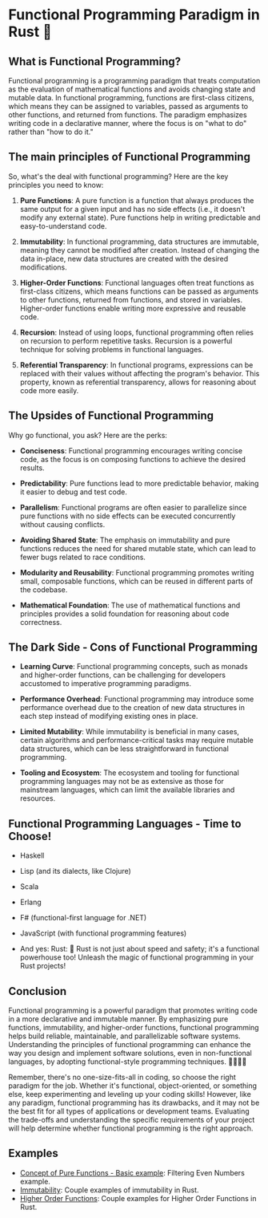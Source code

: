 # Functional Programming Paradigm in Rust 🚀

## What is Functional Programming?

Functional programming is a programming paradigm that treats computation as the evaluation of mathematical functions and avoids changing state and mutable data. In functional programming, functions are first-class citizens, which means they can be assigned to variables, passed as arguments to other functions, and returned from functions. The paradigm emphasizes writing code in a declarative manner, where the focus is on "what to do" rather than "how to do it."

## The main principles of Functional Programming

So, what's the deal with functional programming? Here are the key principles you need to know:

1. **Pure Functions**: A pure function is a function that always produces the same output for a given input and has no side effects (i.e., it doesn't modify any external state). Pure functions help in writing predictable and easy-to-understand code.

2. **Immutability**: In functional programming, data structures are immutable, meaning they cannot be modified after creation. Instead of changing the data in-place, new data structures are created with the desired modifications.

3. **Higher-Order Functions**: Functional languages often treat functions as first-class citizens, which means functions can be passed as arguments to other functions, returned from functions, and stored in variables. Higher-order functions enable writing more expressive and reusable code.

4. **Recursion**: Instead of using loops, functional programming often relies on recursion to perform repetitive tasks. Recursion is a powerful technique for solving problems in functional languages.

5. **Referential Transparency**: In functional programs, expressions can be replaced with their values without affecting the program's behavior. This property, known as referential transparency, allows for reasoning about code more easily.

## The Upsides of Functional Programming

Why go functional, you ask? Here are the perks:

- **Conciseness**: Functional programming encourages writing concise code, as the focus is on composing functions to achieve the desired results.

- **Predictability**: Pure functions lead to more predictable behavior, making it easier to debug and test code.

- **Parallelism**: Functional programs are often easier to parallelize since pure functions with no side effects can be executed concurrently without causing conflicts.

- **Avoiding Shared State**: The emphasis on immutability and pure functions reduces the need for shared mutable state, which can lead to fewer bugs related to race conditions.

- **Modularity and Reusability**: Functional programming promotes writing small, composable functions, which can be reused in different parts of the codebase.

- **Mathematical Foundation**: The use of mathematical functions and principles provides a solid foundation for reasoning about code correctness.

## The Dark Side - Cons of Functional Programming

- **Learning Curve**: Functional programming concepts, such as monads and higher-order functions, can be challenging for developers accustomed to imperative programming paradigms.

- **Performance Overhead**: Functional programming may introduce some performance overhead due to the creation of new data structures in each step instead of modifying existing ones in place.

- **Limited Mutability**: While immutability is beneficial in many cases, certain algorithms and performance-critical tasks may require mutable data structures, which can be less straightforward in functional programming.

- **Tooling and Ecosystem**: The ecosystem and tooling for functional programming languages may not be as extensive as those for mainstream languages, which can limit the available libraries and resources.


## Functional Programming Languages - Time to Choose!

- Haskell
- Lisp (and its dialects, like Clojure)
- Scala
- Erlang
- F# (functional-first language for .NET)
- JavaScript (with functional programming features)

- And yes: Rust: 🦀 Rust is not just about speed and safety; it's a functional powerhouse too! Unleash the magic of functional programming in your Rust projects!

## Conclusion

Functional programming is a powerful paradigm that promotes writing code in a more declarative and immutable manner. By emphasizing pure functions, immutability, and higher-order functions, functional programming helps build reliable, maintainable, and parallelizable software systems. Understanding the principles of functional programming can enhance the way you design and implement software solutions, even in non-functional languages, by adopting functional-style programming techniques. 👩‍💻👨‍💻

Remember, there's no one-size-fits-all in coding, so choose the right paradigm for the job. Whether it's functional, object-oriented, or something else, keep experimenting and leveling up your coding skills! However, like any paradigm, functional programming has its drawbacks, and it may not be the best fit for all types of applications or development teams. Evaluating the trade-offs and understanding the specific requirements of your project will help determine whether functional programming is the right approach.


## Examples

- [Concept of Pure Functions - Basic example](./pure-function-basic/): Filtering Even Numbers example.
- [Immutability](./immutability/): Couple examples of immutability in Rust.
- [Higher Order Functions](./higher-oreder-functions/): Couple examples for Higher Order Functions in Rust.
